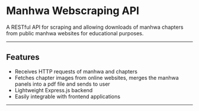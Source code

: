 # Manhwa Webscraping API

A RESTful API for scraping and allowing downloads of manhwa chapters from public manhwa websites for educational purposes.

---

## Features

- Receives HTTP requests of manhwa and chapters
- Fetches chapter images from online websites, merges the manhwa panels into a pdf file and sends to user
- Lightweight Express.js backend
- Easily integrable with frontend applications

---
